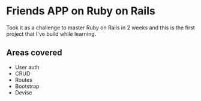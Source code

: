 # Friends APP on Ruby on Rails

Took it as a challenge to master Ruby on Rails in 2 weeks and this is the first project that I've build while learning.

## Areas covered
- User auth
- CRUD
- Routes
- Bootstrap
- Devise
